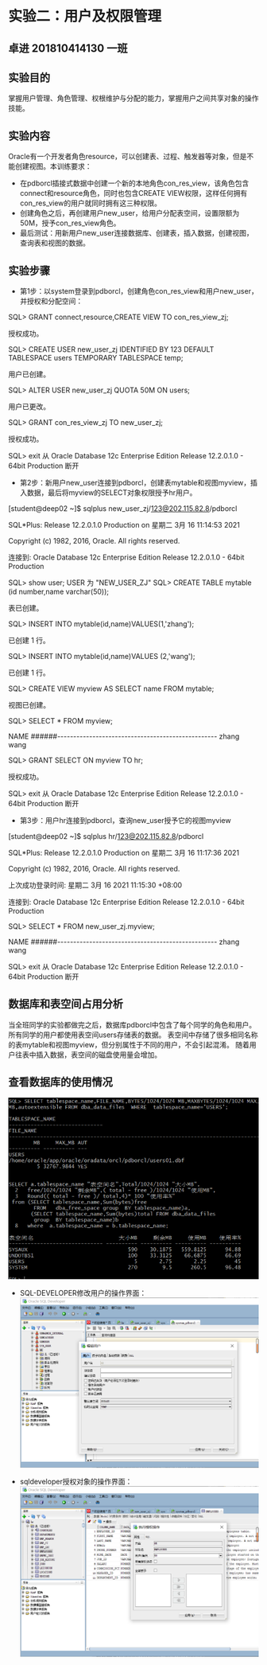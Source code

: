 # 实验二：用户及权限管理
## 卓进 201810414130 一班

## 实验目的
掌握用户管理、角色管理、权根维护与分配的能力，掌握用户之间共享对象的操作技能。

## 实验内容
Oracle有一个开发者角色resource，可以创建表、过程、触发器等对象，但是不能创建视图。本训练要求：
- 在pdborcl插接式数据中创建一个新的本地角色con_res_view，该角色包含connect和resource角色，同时也包含CREATE VIEW权限，这样任何拥有con_res_view的用户就同时拥有这三种权限。
- 创建角色之后，再创建用户new_user，给用户分配表空间，设置限额为50M，授予con_res_view角色。
- 最后测试：用新用户new_user连接数据库、创建表，插入数据，创建视图，查询表和视图的数据。

## 实验步骤
- 第1步：以system登录到pdborcl，创建角色con_res_view和用户new_user，并授权和分配空间：
  
SQL> GRANT connect,resource,CREATE VIEW TO con_res_view_zj;

授权成功。

SQL> CREATE USER new_user_zj IDENTIFIED BY 123 DEFAULT TABLESPACE users TEMPORARY TABLESPACE temp;

用户已创建。

SQL> ALTER USER new_user_zj QUOTA 50M ON users;

用户已更改。

SQL> GRANT con_res_view_zj TO new_user_zj;

授权成功。

SQL> exit
从 Oracle Database 12c Enterprise Edition Release 12.2.0.1.0 - 64bit Production 断开

- 第2步：新用户new_user连接到pdborcl，创建表mytable和视图myview，插入数据，最后将myview的SELECT对象权限授予hr用户。

[student@deep02 ~]$ sqlplus new_user_zj/123@202.115.82.8/pdborcl

SQL*Plus: Release 12.2.0.1.0 Production on 星期二 3月 16 11:14:53 2021

Copyright (c) 1982, 2016, Oracle.  All rights reserved.


连接到:
Oracle Database 12c Enterprise Edition Release 12.2.0.1.0 - 64bit Production

SQL> show user;
USER 为 "NEW_USER_ZJ"
SQL> CREATE TABLE mytable (id number,name varchar(50));

表已创建。

SQL> INSERT INTO mytable(id,name)VALUES(1,'zhang');

已创建 1 行。

SQL> INSERT INTO mytable(id,name)VALUES (2,'wang');

已创建 1 行。

SQL> CREATE VIEW myview AS SELECT name FROM mytable;

视图已创建。

SQL>  SELECT * FROM myview;

NAME
######-------------------------------------------------- 
zhang
wang

SQL> GRANT SELECT ON myview TO hr;

授权成功。

SQL> exit
从 Oracle Database 12c Enterprise Edition Release 12.2.0.1.0 - 64bit Production 断开

 - 第3步：用户hr连接到pdborcl，查询new_user授予它的视图myview

[student@deep02 ~]$ sqlplus hr/123@202.115.82.8/pdborcl

SQL*Plus: Release 12.2.0.1.0 Production on 星期二 3月 16 11:17:36 2021

Copyright (c) 1982, 2016, Oracle.  All rights reserved.

上次成功登录时间: 星期二 3月  16 2021 11:15:30 +08:00

连接到:
Oracle Database 12c Enterprise Edition Release 12.2.0.1.0 - 64bit Production

SQL>  SELECT * FROM new_user_zj.myview;

NAME
######-------------------------------------------------- 
zhang
wang

SQL> exit
从 Oracle Database 12c Enterprise Edition Release 12.2.0.1.0 - 64bit Production 断开


## 数据库和表空间占用分析

当全班同学的实验都做完之后，数据库pdborcl中包含了每个同学的角色和用户。 所有同学的用户都使用表空间users存储表的数据。 表空间中存储了很多相同名称的表mytable和视图myview，但分别属性于不同的用户，不会引起混淆。 随着用户往表中插入数据，表空间的磁盘使用量会增加。

## 查看数据库的使用情况
![](test2_1.png)

- SQL-DEVELOPER修改用户的操作界面：
![](test2_2.png)

- sqldeveloper授权对象的操作界面：
![](test2_3.png)